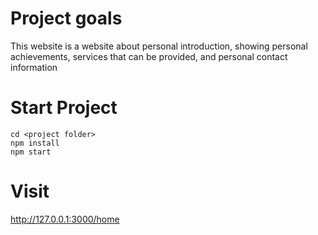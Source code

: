 # Project goals
This website is a website about personal introduction, showing personal achievements, services that can be provided, and personal contact information
# Start Project
    cd <project folder>
    npm install
    npm start
# Visit
http://127.0.0.1:3000/home
